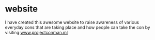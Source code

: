 # website
I have created this awesome website to raise awareness of various everyday cons that are taking place and how people can take the con by visiting www.projectconman.ml
